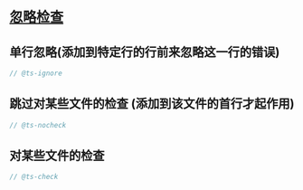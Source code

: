 # [`忽略检查`]()

## 单行忽略(添加到特定行的行前来忽略这一行的错误)

```js
// @ts-ignore
```

## 跳过对某些文件的检查 (添加到该文件的首行才起作用)

```js
// @ts-nocheck
```

## 对某些文件的检查

```js
// @ts-check
```

